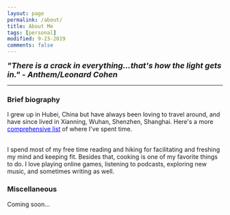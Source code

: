 ```yaml
---
layout: page
permalink: /about/
title: About Me
tags: [personal]
modified: 9-23-2019
comments: false
---
```


<strong><i><font size = "+1">"There is a crack in everything...that's how the light gets in."  - Anthem/Leonard Cohen</font></i></strong>

----

### Brief biography
I grew up in Hubei, China but have always been loving to travel around, and have since lived in Xianning, Wuhan, Shenzhen, Shanghai. Here's a more <a href="{{site.baseurl}}/cities" style="color:rgb(0,0,255)">comprehensive list</a> of where I've spent time.

<br />
I spend most of my free time reading and hiking for facilitating and freshing my mind and keeping fit. Besides that, cooking is one of my favorite things to do. I love playing online games, listening to podcasts, exploring new music, and sometimes writing as well.

### Miscellaneous

Coming soon...
